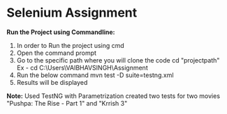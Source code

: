 # Selenium Assignment

**Run the Project using Commandline:**

1. In order to Run the project using cmd 
2. Open the command prompt
3. Go to the specific path where you will clone the code
cd "projectpath"
Ex - cd C:\Users\VAIBHAVSINGH\Assignment
4. Run the below command
mvn test -D suite=testng.xml
5. Results will be displayed

**Note:**
Used TestNG with Parametrization created two tests for two movies "Pushpa: The Rise - Part 1" and "Krrish 3"

